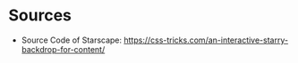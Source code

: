 # Sources
* Source Code of Starscape: https://css-tricks.com/an-interactive-starry-backdrop-for-content/
